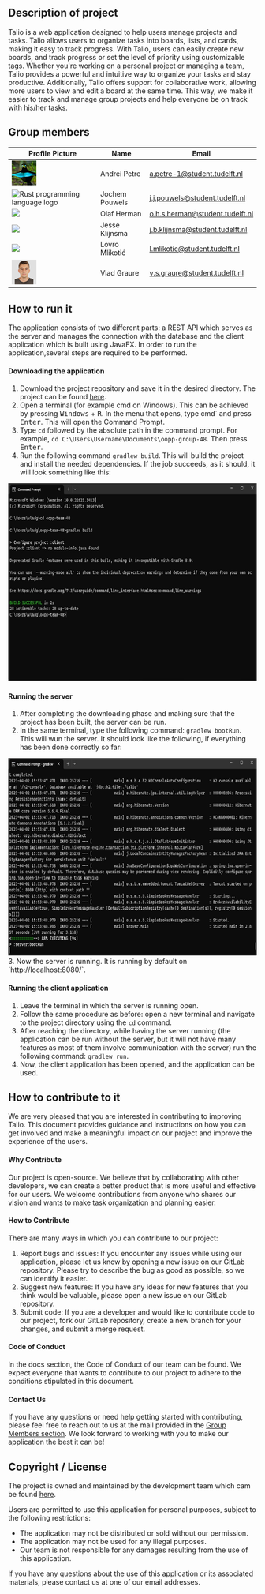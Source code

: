 ## Description of project
Talio is a web application designed to help users manage projects and tasks. Talio allows users to organize
tasks into boards, lists, and cards, making it easy to track progress. With Talio, users can easily
create new boards, and track progress or set the level of priority using customizable tags. Whether you're working on a personal project
or managing a team, Talio provides a powerful and intuitive way to organize your tasks and stay productive.
Additionally, Talio offers support for collaborative work, allowing more users to view and edit a board at the same time. This way, we make it easier
to track and manage group projects and help everyone be on track with his/her tasks.

## Group members
[](#group-members)

| Profile Picture                                                                                                                                           | Name           | Email                           |
|-----------------------------------------------------------------------------------------------------------------------------------------------------------|----------------|---------------------------------|
| ![birb](./resources/birb.png)                                                                                                                             | Andrei Petre   | a.petre-1@student.tudelft.nl    |
| <img src="https://upload.wikimedia.org/wikipedia/commons/d/d5/Rust_programming_language_black_logo.svg" alt="Rust programming language logo" height="50"> | Jochem Pouwels | j.j.pouwels@student.tudelft.nl  |
| ![](https://eu.ui-avatars.com/api/?name=OOPP&length=4&size=50&color=DDD&background=777&font-size=0.325)                                                   | Olaf Herman    | o.h.s.herman@student.tudelft.nl |
| ![](https://eu.ui-avatars.com/api/?name=OOPP&length=4&size=50&color=DDD&background=777&font-size=0.325)                                                   | Jesse Klijnsma | j.b.klijnsma@student.tudelft.nl |
| ![](https://eu.ui-avatars.com/api/?name=OOPP&length=4&size=50&color=DDD&background=777&font-size=0.325)                                                   | Lovro Mlikotić | l.mlikotic@student.tudelft.nl   |
| <img src="./resources/vlad.jpeg" height="50">                                                                                                             | Vlad Graure    | v.s.graure@student.tudelft.nl   |

## How to run it

The application consists of two different parts: a REST API which serves as the server and manages the connection with the database and
the client application which is built using JavaFX. In order to run the application,several steps are required to be performed.

#### Downloading the application
1. Download the project repository and save it in the desired directory. The project can be found [here](https://gitlab.ewi.tudelft.nl/cse1105/2022-2023/teams/oopp-team-48.git).
2. Open a terminal (for example cmd on Windows). This can be achieved by pressing <kbd>Windows</kbd> + <kbd>R</kbd>. In the menu that opens, type
cmd` and press <kbd>Enter</kbd>. This will open the Command Prompt.
3. Type `cd` followed by the absolute path in the command prompt. For example, `cd C:\Users\Username\Documents\oopp-group-48`. Then press <kbd>Enter</kbd>.
4. Run the following command `gradlew build`. This will build the project and install the needed dependencies. If the job succeeds, as it should, it will look something like this:
<img src="./resources/build.jpg" height="400">

#### Running the server
1. After completing the downloading phase and making sure that the project has been built, the server can be run.
2. In the same terminal, type the following command: `gradlew bootRun`. This will wun the server. It should look like the following, if everything has
been done correctly so far:
<img src="./resources/BootRun.jpg" height="400">
3. Now the server is running. It is running by default on `http://localhost:8080/`.

#### Running the client application
1. Leave the terminal in which the server is running open.
2. Follow the same procedure as before: open a new terminal and navigate to the project directory using the `cd` command.
3. After reaching the directory, while having the server running (the application can be run without the server, but it will not have many features as most of them involve
communication with the server) run the following command: `gradlew run`.
4. Now, the client application has been opened, and the application can be used.

## How to contribute to it
We are very pleased that you are interested in contributing to improving Talio. 
This document provides guidance and instructions on how you can get involved and make a meaningful impact on our project and improve the experience of the users.

#### Why Contribute
Our project is open-source. We believe that by collaborating with other developers, we can create a better product that is more useful and effective for our users.
We welcome contributions from anyone who shares our vision and wants to make task organization and planning easier.

#### How to Contribute
There are many ways in which you can contribute to our project:

1. Report bugs and issues: If you encounter any issues while using our application, please let us know by opening a new issue on our GitLab repository. Please try to describe the
bug as good as possible, so we can identify it easier.
2. Suggest new features: If you have any ideas for new features that you think would be valuable, please open a new issue on our GitLab repository.
3. Submit code: If you are a developer and would like to contribute code to our project, fork our GitLab repository, create a new branch for your changes, and submit a merge request.

#### Code of Conduct
In the docs section, the Code of Conduct of our team can be found. We expect everyone that wants to contribute to our project to adhere to the conditions stipulated in this document.

#### Contact Us
If you have any questions or need help getting started with contributing, please feel free to reach out to us at the mail provided in the [Group Members section](#group-members). 
We look forward to working with you to make our application the best it can be!

## Copyright / License
The project is owned and maintained by the development team which cam be found [here](#group-members).

Users are permitted to use this application for personal purposes, subject to the following restrictions:

- The application may not be distributed or sold without our permission.
- The application may not be used for any illegal purposes.
- Our team is not responsible for any damages resulting from the use of this application.

If you have any questions about the use of this application or its associated materials, please contact us at one of our email addresses.